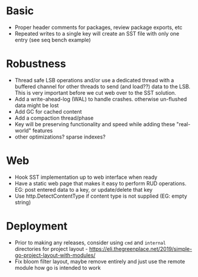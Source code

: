 # Basic
- Proper header comments for packages, review package exports, etc
- Repeated writes to a single key will create an SST file with only one entry (see seq bench example)

# Robustness
- Thread safe LSB operations and/or use a dedicated thread with a buffered channel for other threads to send (and load??) data to the LSB. This is very important before we cut web over to the SST solution.
- Add a write-ahead-log (WAL) to handle crashes. otherwise un-flushed data might be lost
- Add GC for cached content
- Add a compaction thread/phase
- Key will be preserving functionality and speed while adding these "real-world" features
- other optimizations? sparse indexes?

# Web 
- Hook SST implementation up to web interface when ready
- Have a static web page that makes it easy to perform RUD operations. EG: post entered data to a key, or update/delete that key
- Use http.DetectContentType if content type is not supplied (EG: empty string)

# Deployment
- Prior to making any releases, consider using `cmd` and `internal` directories for project layout - https://eli.thegreenplace.net/2019/simple-go-project-layout-with-modules/
- Fix bloom filter layout, maybe remove entirely and just use the remote module how go is intended to work
